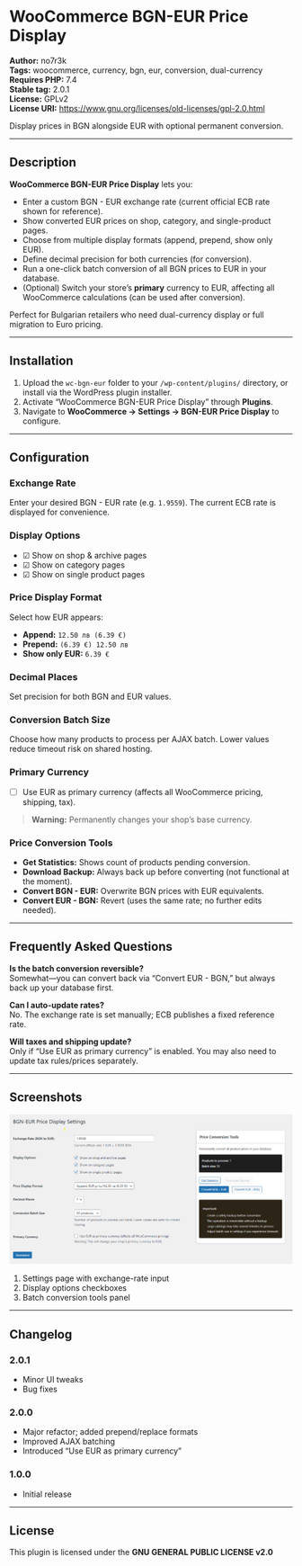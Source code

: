 # WooCommerce BGN-EUR Price Display

**Author:** no7r3k  
**Tags:** woocommerce, currency, bgn, eur, conversion, dual-currency    
**Requires PHP:** 7.4  
**Stable tag:** 2.0.1  
**License:** GPLv2  
**License URI:** https://www.gnu.org/licenses/old-licenses/gpl-2.0.html

Display prices in BGN alongside EUR with optional permanent conversion.

---

## Description

**WooCommerce BGN-EUR Price Display** lets you:

- Enter a custom BGN - EUR exchange rate (current official ECB rate shown for reference).  
- Show converted EUR prices on shop, category, and single-product pages.  
- Choose from multiple display formats (append, prepend, show only EUR).  
- Define decimal precision for both currencies (for conversion).  
- Run a one-click batch conversion of all BGN prices to EUR in your database.  
- (Optional) Switch your store’s **primary** currency to EUR, affecting all WooCommerce calculations (can be used after conversion).

Perfect for Bulgarian retailers who need dual-currency display or full migration to Euro pricing.

---

## Installation

1. Upload the `wc-bgn-eur` folder to your `/wp-content/plugins/` directory, or install via the WordPress plugin installer.  
2. Activate “WooCommerce BGN-EUR Price Display” through **Plugins**.  
3. Navigate to **WooCommerce → Settings → BGN-EUR Price Display** to configure.

---

## Configuration

### Exchange Rate  
Enter your desired BGN - EUR rate (e.g. `1.9559`). The current ECB rate is displayed for convenience.

### Display Options  
- ☑ Show on shop & archive pages  
- ☑ Show on category pages  
- ☑ Show on single product pages  

### Price Display Format  
Select how EUR appears:  
- **Append:** `12.50 лв (6.39 €)`  
- **Prepend:** `(6.39 €) 12.50 лв`  
- **Show only EUR:** `6.39 €`  

### Decimal Places  
Set precision for both BGN and EUR values.

### Conversion Batch Size  
Choose how many products to process per AJAX batch. Lower values reduce timeout risk on shared hosting.

### Primary Currency  
- ☐ Use EUR as primary currency (affects all WooCommerce pricing, shipping, tax).  
> **Warning:** Permanently changes your shop’s base currency.

### Price Conversion Tools  
- **Get Statistics:** Shows count of products pending conversion.  
- **Download Backup:** Always back up before converting (not functional at the moment).  
- **Convert BGN - EUR:** Overwrite BGN prices with EUR equivalents.  
- **Convert EUR - BGN:** Revert (uses the same rate; no further edits needed).

---

## Frequently Asked Questions

**Is the batch conversion reversible?**  
Somewhat—you can convert back via “Convert EUR - BGN,” but always back up your database first.

**Can I auto-update rates?**  
No. The exchange rate is set manually; ECB publishes a fixed reference rate.

**Will taxes and shipping update?**  
Only if “Use EUR as primary currency” is enabled. You may also need to update tax rules/prices separately.

---

## Screenshots
![Plugin](https://github.com/no7r3k/woocommerce-bgn-to-eur/blob/6252ab3dcbbefbbaf9016b3b6a6c11fdf36e58d2/BGNtoEUR.png)
1. Settings page with exchange-rate input  
2. Display options checkboxes  
3. Batch conversion tools panel  

---

## Changelog

### 2.0.1
- Minor UI tweaks  
- Bug fixes  

### 2.0.0
- Major refactor; added prepend/replace formats  
- Improved AJAX batching  
- Introduced “Use EUR as primary currency”  

### 1.0.0
- Initial release  

---

## License

This plugin is licensed under the **GNU GENERAL PUBLIC LICENSE v2.0**  
